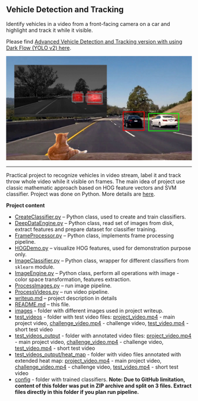 ## Vehicle Detection and Tracking

Identify vehicles in a video from a front-facing camera on a car and highlight and track it while it visible.

Please find [Advanced Vehicle Detection and Tracking version with using Dark Flow (YOLO v2) here](https://github.com/mcounter/AdvancedVehicleDetection).

![Vehicle Detection and Tracking](./images/main.jpg)

---

Practical project to recognize vehicles in video stream, label it and track throw whole video while it visible on frames. The main idea of project use classic mathematic approach based on HOG feature vectors and SVM classifier. Project was done on Python. More details are [here](./writeup.md).

**Project content**
*	[CreateClassifier.py](./CreateClassifier.py) – Python class, used to create and train classifiers.
*	[DeepDataEngine.py](./DeepDataEngine.py) – Python class, read set of images from disk, extract features and prepare dataset for classifier training.
*	[FrameProcessor.py](./FrameProcessor.py) – Python class, implements frame processing pipeline.
*	[HOGDemo.py](./HOGDemo.py) – visualize HOG features, used for demonstration purpose only.
*	[ImageClassifier.py](./ImageClassifier.py) – Python class, wrapper for different classifiers from `sklearn` module.
*	[ImageEngine.py](./ImageEngine.py) – Python class, perform all operations with image - color space transformation, features extraction.
*	[ProcessImages.py](./LaneLine.py) – run image pipeline.
*	[ProcessVideos.py](./ProcessVideos.py) – run video pipeline.
*	[writeup.md](./writeup.md) – project description in details
*	[README.md](./README.md) – this file.
* [images](./images) - folder with different images used in project writeup.
*	[test_videos](./test_videos) - folder with test video files: [project_video.mp4](./test_videos/project_video.mp4) - main project video, [challenge_video.mp4](./test_videos/challenge_video.mp4) - challenge video, [test_video.mp4](./test_videos/test_video.mp4) - short test video
*	[test_videos_output](./test_videos_output) - folder with annotated video files: [project_video.mp4](./test_videos_output/project_video.mp4) - main project video, [challenge_video.mp4](./test_videos_output/challenge_video.mp4) - challenge video, [test_video.mp4](./test_videos_output/test_video.mp4) - short test video
*	[test_videos_output/heat_map](./test_videos_output/heat_map) - folder with video files annotated with extended heat map: [project_video.mp4](./test_videos_output/heat_map/project_video.mp4) - main project video, [challenge_video.mp4](./test_videos_output/heat_map/challenge_video.mp4) - challenge video, [test_video.mp4](./test_videos_output/heat_map/test_video.mp4) - short test video
*	[config](./config) - folder with trained classifiers. **Note: Due to GitHub limitation, content of this folder was put in ZIP archive and split on 3 files. Extract files directly in this folder if you plan run pipeline.**
